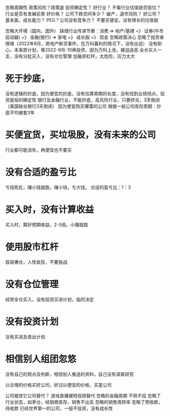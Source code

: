 

忽略周期性
政策风险？政策底
投资确定性？
好行业？ 不看行业估值是否低位？行业是否有发展前景
好价格？ 公司下跌空间多少？ 破产，退市风险？
好公司？ 基本面，成长能力？ PEG？公司没有竞争力？
不要买便宜，没有增长的垃圾股

忽略大环境（国内，国外）
踩错行业传递节奏：消费 => 地产/基建 =》 证券(牛市启动器) =》 金融(银行) => 家电 =》 成长股 =》 现金
忽略政策决心
忽略了投资者情绪（2022年8月，房地产断贷事件，在万科赢利的情况下，没有出逃）
没有耐心，本来原计划，等2022-9月-10再投资，因为万科上涨，被迫追高
全仓买入一支，没有分批买入，没有仓位管理
加融资杠杆，太危险，压力太大

# 死于抄底，
没有逻辑的抄底，因为便宜的抄底，没有估算周期的长度，没有找到业绩拐点，投资是投的确定性
银行及金融行业，不能抄底，高风险行业，只要挤兑，3天倒闭（美国硅谷银行3天倒闭）
因为便宜购买爆雷的公司
根据一般公司库存周期：抄底平均被套3年

# 买便宜货，买垃圾股，没有未来的公司
行业都可能消失，再便宜也不要买

# 没有合适的盈亏比
亏钱死杠，赚小钱就跑，赚小钱，亏大钱。
合适的盈亏比：1：3

# 买入时，没有计算收益
买入时，算好预期收益，2-5倍。小赚就跑

# 使用股市杠杆
容易爆仓，人性疯狂，不要挑战

# 没有仓位管理
经常全仓买入，没有投资买进计划，临时决定

# 没有投资计划
没有买进及卖出计划

# 相信别人组团忽悠
没有自己的观点及判断，相信别人推送的资料，自己没有调查研究

以合理的价格买好公司，好过以便宜的价格，买差公司

公司被其它公司替代？ 游戏直播被短视频替代
忽略的金融周期
不熟不投
忽略了行业状态，如茅台，经销商库存，销售不出去
忽略的销售周转率
忽略了预收款，待收款
已经世界第一的公司，一般不投资，没有成长性

